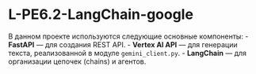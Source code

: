 # L-PE6.2-LangChain-google
В данном проекте используются следующие основные компоненты: - **FastAPI** — для создания REST API. - **Vertex AI API** — для генерации текста, реализованной в модуле `gemini_client.py`. - **LangChain** — для организации цепочек (chains) и агентов. 
